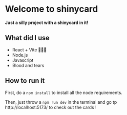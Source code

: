 # Welcome to shinycard

**Just a silly project with a shinycard in it!**

## What did I use

* React + Vite 🏃🏻‍♀️
* Node.js
* Javascript
* Blood and tears

## How to run it 

First, do a `npm install` to install all the node requirements.

Then, just throw a `npm run dev` in the terminal and go tp http://localhost:5173/ to check out the cards !